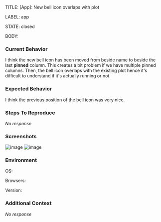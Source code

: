 TITLE:
[App]: New bell icon overlaps with plot

LABEL:
app

STATE:
closed

BODY:
### Current Behavior

I think the new bell icon has been moved from beside name to beside the last **pinned** column. This creates a bit problem if we have multiple pinned columns. Then, the bell icon overlaps with the existing plot hence it's difficult to understand if it's actually running or not.

### Expected Behavior

I think the previous position of the bell icon was very nice. 

### Steps To Reproduce

_No response_

### Screenshots

![image](https://user-images.githubusercontent.com/36858976/158718798-a604b484-c161-46df-9483-5f31c529c8c1.png)
![image](https://user-images.githubusercontent.com/36858976/158718879-7311356f-096a-4455-a778-50e3eec1079d.png)


### Environment

OS:

Browsers:

Version:


### Additional Context

_No response_

